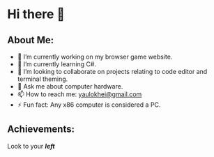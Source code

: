 # Hi there 👋
## About Me:
- 🔭 I’m currently working on my browser game website.
- 🌱 I’m currently learning C#.
- 👯 I’m looking to collaborate on projects relating to code editor and terminal theming.
- 💬 Ask me about computer hardware.
- 📫 How to reach me: yaulokhei@gmail.com
- ⚡ Fun fact: Any x86 computer is considered a PC.
## Achievements:
Look to your ***left***
